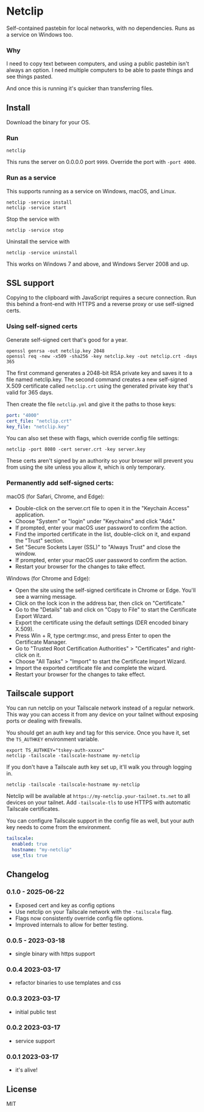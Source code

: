 # Netclip

Self-contained pastebin for local networks, with no dependencies. Runs as a service on Windows too.

### Why

I need to copy text between computers, and using a public pastebin isn't always an option. I need multiple computers
to be able to paste things and see things pasted.

And once this is running it's quicker than transferring files.

## Install

Download the binary for your OS.

### Run

```
netclip
```

This runs the server on 0.0.0.0 port `9999`. Override the port with `-port 4000`.

### Run as a service

This supports running as a service on Windows, macOS, and Linux.

```
netclip -service install
netclip -service start
```

Stop the service with

```
netclip -service stop
```

Uninstall  the service with

```
netclip -service uninstall
```

This works on Windows 7 and above, and Windows Server 2008 and up.

## SSL support

Copying to the clipboard with JavaScript requires a secure connection. Run this behind a front-end with HTTPS and a reverse proxy or use self-signed certs.

### Using self-signed certs

Generate self-signed cert that's good for a year.

```
openssl genrsa -out netclip.key 2048
openssl req -new -x509 -sha256 -key netclip.key -out netclip.crt -days 365
```

The first command generates a 2048-bit RSA private key and saves it to a file named netclip.key.
The second command creates a new self-signed X.509 certificate called `netclip.crt` using the generated private key
that's valid for 365 days.

Then create the file `netclip.yml` and give it the paths to those keys:


```yaml
port: "4000"
cert_file: "netclip.crt"
key_file: "netclip.key"
```

You can also set these with flags, which override config file settings:

```
netclip -port 8080 -cert server.crt -key server.key
```

These certs aren't signed by an authority so your browser will prevent you from using the site unless you allow it, which is only temporary.

### Permanently add self-signed certs:

macOS (for Safari, Chrome, and Edge):

* Double-click on the server.crt file to open it in the "Keychain Access" application.
* Choose "System" or "login" under "Keychains" and click "Add."
* If prompted, enter your macOS user password to confirm the action.
* Find the imported certificate in the list, double-click on it, and expand the "Trust" section.
* Set "Secure Sockets Layer (SSL)" to "Always Trust" and close the window.
* If prompted, enter your macOS user password to confirm the action.
* Restart your browser for the changes to take effect.

Windows (for Chrome and Edge):

* Open the site using the self-signed certificate in Chrome or Edge. You'll see a warning message.
* Click on the lock icon in the address bar, then click on "Certificate."
* Go to the "Details" tab and click on "Copy to File" to start the Certificate Export Wizard.
* Export the certificate using the default settings (DER encoded binary X.509).
* Press Win + R, type certmgr.msc, and press Enter to open the Certificate Manager.
* Go to "Trusted Root Certification Authorities" > "Certificates" and right-click on it.
* Choose "All Tasks" > "Import" to start the Certificate Import Wizard.
* Import the exported certificate file and complete the wizard.
* Restart your browser for the changes to take effect.

## Tailscale support

You can run netclip on your Tailscale network instead of a regular network. This way you can access it from any device on your tailnet without exposing ports or dealing with firewalls.

You should get an auth key and tag for this service. Once you have it, set the `TS_AUTHKEY` environment variable.

```
export TS_AUTHKEY="tskey-auth-xxxxx"
netclip -tailscale -tailscale-hostname my-netclip
```

If you don't have a Tailscale auth key set up, it'll walk you through logging in.

```
netclip -tailscale -tailscale-hostname my-netclip
```

Netclip will be available at `https://my-netclip.your-tailnet.ts.net` to all devices on your tailnet. Add `-tailscale-tls` to use HTTPS with automatic Tailscale certificates.

You can configure Tailscale support in the config file as well, but your auth key needs to come from the environment.

```yaml
tailscale:
  enabled: true
  hostname: "my-netclip"
  use_tls: true
```

## Changelog

### 0.1.0 - 2025-06-22

- Exposed cert and key as config options
- Use netclip on your Tailscale network with the `-tailscale` flag.
- Flags now consistently override config file options.
- Improved internals to allow for better testing.

### 0.0.5 - 2023-03-18

- single binary with https support

### 0.0.4 2023-03-17

- refactor binaries to use templates and css

### 0.0.3 2023-03-17
- initial public test

### 0.0.2 2023-03-17
- service support

### 0.0.1 2023-03-17
- it's alive!

## License

MIT
